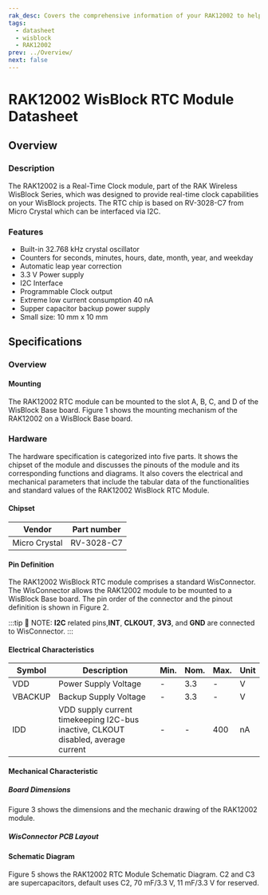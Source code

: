 ```yaml
---
rak_desc: Covers the comprehensive information of your RAK12002 to help you in using it. This information includes technical specifications, characteristics, and requirements, and it also discusses the device components.
tags:
  - datasheet
  - wisblock
  - RAK12002
prev: ../Overview/
next: false
---
```


# RAK12002 WisBlock RTC Module Datasheet

## Overview

### Description

The RAK12002 is a Real-Time Clock module, part of the RAK Wireless WisBlock Series, which was designed to provide real-time clock capabilities on your WisBlock projects. The RTC chip is based on RV-3028-C7 from Micro Crystal which can be interfaced via I2C.

### Features

- Built-in 32.768&nbsp;kHz crystal oscillator
- Counters for seconds, minutes, hours, date, month, year, and weekday
- Automatic leap year correction
- 3.3&nbsp;V Power supply
- I2C Interface
- Programmable Clock output
- Extreme low current consumption 40&nbsp;nA
- Supper capacitor backup power supply
- Small size: 10&nbsp;mm x 10&nbsp;mm

## Specifications

### Overview 

#### Mounting 

The RAK12002 RTC module can be mounted to the slot A, B, C, and D of the WisBlock Base board. Figure 1 shows the mounting mechanism of the RAK12002 on a WisBlock Base board.

<rk-img
  src="/assets/images/wisblock/rak12002/datasheet/mounting.png"
  width="50%"
  caption="RAK12002 WisBlock RTC Module Mounting"
/>

### Hardware

The hardware specification is categorized into five parts. It shows the chipset of the module and discusses the pinouts of the module and its corresponding functions and diagrams. It also covers the electrical and mechanical parameters that include the tabular data of the functionalities and standard values of the RAK12002 WisBlock RTC Module.

#### Chipset
| Vendor        | Part number |
| ------------- | ----------- |
| Micro Crystal | RV-3028-C7  |

#### Pin Definition

The RAK12002 WisBlock RTC module comprises a standard WisConnector. The WisConnector allows the RAK12002 module to be mounted to a WisBlock Base board. The pin order of the connector and the pinout definition is shown in Figure 2. 

:::tip 📝 NOTE:
**I2C** related pins,**INT**, **CLKOUT**, **3V3**, and **GND** are connected to WisConnector.
:::

<rk-img
  src="/assets/images/wisblock/rak12002/datasheet/image-20210315142727059.png"
  width="40%"
  caption="RAK12002 WisBlock RTC Module Pinout"
/>

#### Electrical Characteristics

| Symbol  | Description                                                                       | Min. | Nom. | Max. | Unit |
| ------- | --------------------------------------------------------------------------------- | ---- | ---- | ---- | ---- |
| VDD     | Power Supply Voltage                                                              | -    | 3.3  | -    | V    |
| VBACKUP | Backup Supply Voltage                                                             | -    | 3.3  | -    | V    |
| IDD     | VDD supply current timekeeping I2C-bus inactive, CLKOUT disabled, average current | -    | -    | 400  | nA   |

#### Mechanical Characteristic

##### Board Dimensions

Figure 3 shows the dimensions and the mechanic drawing of the RAK12002 module.

<rk-img
  src="/assets/images/wisblock/rak12002/datasheet/rak12002_mechanic_drawing.png"
  width="60%"
  caption="RAK12002 WisBlock RTC Module Mechanic Drawing"
/>

##### WisConnector PCB Layout

<rk-img
  src="/assets/images/wisblock/rak12002/datasheet/MxxS1003K6M.png"
  width="100%"
  caption="WisConnector PCB Footprint and Recommendations"
/>

#### Schematic Diagram

Figure 5 shows the RAK12002 RTC Module Schematic Diagram. C2 and C3 are supercapacitors, default uses C2, 70&nbsp;mF/3.3&nbsp;V, 11&nbsp;mF/3.3&nbsp;V for reserved.

<rk-img
  src="/assets/images/wisblock/rak12002/datasheet/schematic_diagram.png"
  width="100%"
  caption="RAK12002 WisBlock RTC Module Schematic"
/>